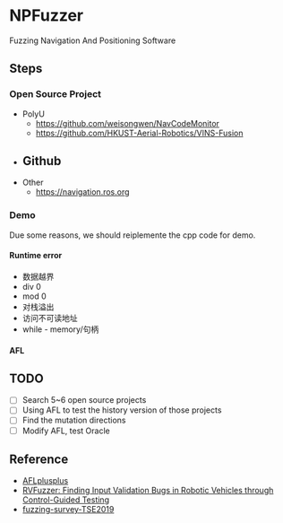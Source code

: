 # NPFuzzer

Fuzzing Navigation And Positioning Software

## Steps

### Open Source Project

- PolyU
  - https://github.com/weisongwen/NavCodeMonitor
  - https://github.com/HKUST-Aerial-Robotics/VINS-Fusion
- Github
  - 
- Other
  - https://navigation.ros.org

### Demo

Due some reasons, we should reiplemente the cpp code for demo.

#### Runtime error
- 数据越界
- div 0
- mod 0
- 对栈溢出
- 访问不可读地址
- while - memory/句柄

#### AFL

#### 

## TODO

- [ ] Search 5~6 open source projects
- [ ] Using AFL to test the history version of those projects
- [ ] Find the mutation directions
- [ ] Modify AFL, test Oracle

## Reference

- [AFLplusplus](https://github.com/AFLplusplus/AFLplusplus)
- [RVFuzzer: Finding Input Validation Bugs in Robotic Vehicles through Control-Guided Testing](https://www.usenix.org/system/files/sec19-kim.pdf)
- [fuzzing-survey-TSE2019](./Reference/fuzzing-survey-TSE2019.pdf)
